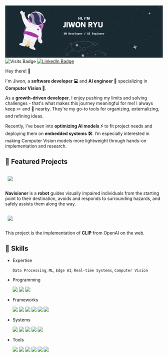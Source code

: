 ![GitHubHeader](./assets/GitHubHeader.gif)
![Visits Badge](https://badges.pufler.dev/visits/Jiyajiwon/Jiyajiwon)
[![LinkedIn Badge](https://img.shields.io/badge/LinkedIn-Profile-informational?style=flat&logo=linkedin&logoColor=white&color=0D76A8)](https://www.linkedin.com/in/jiwonryu31/)

Hey there! 👋

I'm Jiwon, a **software developer 💻** and **AI engineer 🤖** specializing in **Computer Vision 👀**. 

As a **growth-driven developer**, I enjoy pushing my limits and solving challenges - that's what makes this journey meaningful for me! I always keep ✏️ and 📄 nearby. They're my go-to tools for organizing, externalizing, and refining ideas.

Recently, I’ve been into **optimizing AI models ⚡️** to fit project needs and deploying them on **embedded systems 🛠️**. I’m especially interested in making Computer Vision models more lightweight through hands-on implementation and research.

## 🌟 Featured Projects



<a href="https://github.com/Jiyajiwon/Navisioner">
  <img align="center" style="margin:1rem 0.5rem" src="https://github-readme-stats.vercel.app/api/pin/?username=Jiyajiwon&repo=Navisioner&title_color=ffffff&text_color=c9cacc&icon_color=4AB197&bg_color=1A2B34" />
</a>

**Navisioner** is a **robot** guides visually impaired individuals from the starting point to their destination, avoids and responds to surrounding hazards, and safely assists them along the way.



<a href="https://github.com/Jiyajiwon/CLIP_Python_Web_Project">
  <img align="center" style="margin:1rem 0.5rem" src="https://github-readme-stats.vercel.app/api/pin/?username=Jiyajiwon&repo=CLIP_Python_Web_Project&title_color=ffffff&text_color=c9cacc&icon_color=4AB197&bg_color=1A2B34" />
</a>

This project is the implementation of **CLIP** from OpenAI on the web.

## 💼 Skills
- Expertise

  `Data Processing`, `ML`, `Edge AI`, `Real-time Systems`, `Computer Vision`
  
- Programming

  ![](https://img.shields.io/badge/Python-informational?style=flat&logo=python&logoColor=white&color=4AB197)
  ![](https://img.shields.io/badge/Unity-informational?style=flat&logo=unity&logoColor=white&color=4AB197)
  ![](https://img.shields.io/badge/HTML/CSS-informational?style=flat&logo=html5&logoColor=white&color=4AB197)
  
- Frameworks

  ![](https://img.shields.io/badge/PyTorch-informational?style=flat&logo=pytorch&logoColor=white&color=4AB197)
  ![](https://img.shields.io/badge/TensorRT-informational?style=flat&logo=tensorflow&logoColor=white&color=4AB197)
  ![](https://img.shields.io/badge/ONNX-informational?style=flat&logo=onnx&logoColor=white&color=4AB197)
  ![](https://img.shields.io/badge/Flask-informational?style=flat&logo=flask&logoColor=white&color=4AB197)
  ![](https://img.shields.io/badge/Numpy-informational?style=flat&logo=numpy&logoColor=white&color=4AB197)
  ![](https://img.shields.io/badge/Pandas-informational?style=flat&logo=pandas&logoColor=white&color=4AB197)
  
- Systems

  ![](https://img.shields.io/badge/ROS2-informational?style=flat&logo=ros&logoColor=white&color=4AB197)
  ![](https://img.shields.io/badge/Ubuntu-informational?style=flat&logo=ubuntu&logoColor=white&color=4AB197)
  ![](https://img.shields.io/badge/RaspberryPi-informational?style=flat&logo=raspberrypi&logoColor=white&color=4AB197)
  ![](https://img.shields.io/badge/NVIDIA-Jetson-AGX-Orin/Nano-informational?style=flat&logo=nvidia&logoColor=white&color=4AB197)
  ![](https://img.shields.io/badge/Arduino-informational?style=flat&logo=arduino&logoColor=white&color=4AB197)

- Tools

  ![](https://img.shields.io/badge/Git-informational?style=flat&logo=git&logoColor=white&color=4AB197)
  ![](https://img.shields.io/badge/Jira-informational?style=flat&logo=jira&logoColor=white&color=4AB197)
  ![](https://img.shields.io/badge/Notion-informational?style=flat&logo=notion&logoColor=white&color=4AB197)
  ![](https://img.shields.io/badge/Slack-informational?style=flat&logo=slack&logoColor=white&color=4AB197)
  ![](https://img.shields.io/badge/Tableau-informational?style=flat&logo=alwaysdata&logoColor=white&color=4AB197)
  ![](https://img.shields.io/badge/Overleaf-informational?style=flat&logo=overleaf&logoColor=white&color=4AB197)



